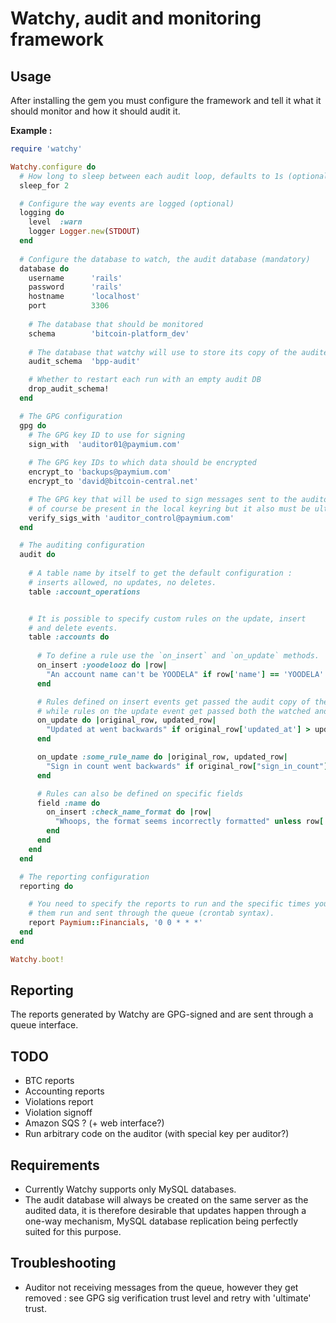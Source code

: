 # Watchy, audit and monitoring framework

## Usage

After installing the gem you must configure the framework and tell it what it should monitor and how it should audit it.

**Example :**

````ruby
require 'watchy'

Watchy.configure do
  # How long to sleep between each audit loop, defaults to 1s (optional)
  sleep_for 2

  # Configure the way events are logged (optional)
  logging do
    level  :warn
    logger Logger.new(STDOUT)
  end
  
  # Configure the database to watch, the audit database (mandatory)
  database do
    username      'rails'
    password      'rails'
    hostname      'localhost'
    port          3306
        
    # The database that should be monitored
    schema        'bitcoin-platform_dev'
    
    # The database that watchy will use to store its copy of the audited data
    audit_schema  'bpp-audit'

    # Whether to restart each run with an empty audit DB
    drop_audit_schema!
  end

  # The GPG configuration
  gpg do
    # The GPG key ID to use for signing
    sign_with  'auditor01@paymium.com'
    
    # The GPG key IDs to which data should be encrypted
    encrypt_to 'backups@paymium.com'
    encrypt_to 'david@bitcoin-central.net'

    # The GPG key that will be used to sign messages sent to the auditor, it must
    # of course be present in the local keyring but it also must be ultimately trusted
    verify_sigs_with 'auditor_control@paymium.com'
  end

  # The auditing configuration
  audit do
  
    # A table name by itself to get the default configuration :
    # inserts allowed, no updates, no deletes.
    table :account_operations


    # It is possible to specify custom rules on the update, insert
    # and delete events. 
    table :accounts do
    
      # To define a rule use the `on_insert` and `on_update` methods.
      on_insert :yoodelooz do |row|
        "An account name can't be YOODELA" if row['name'] == 'YOODELA'
      end

      # Rules defined on insert events get passed the audit copy of the row,
      # while rules on the update event get passed both the watched and audit copies
      on_update do |original_row, updated_row|
        "Updated at went backwards" if original_row['updated_at'] > updated_row['updated_at']
      end

      on_update :some_rule_name do |original_row, updated_row|
        "Sign in count went backwards" if original_row["sign_in_count"] > updated_row["sign_in_count"]
      end     

      # Rules can also be defined on specific fields
      field :name do
        on_insert :check_name_format do |row|
          "Whoops, the format seems incorrectly formatted" unless row['name'] =~ /.*/
        end
      end
    end
  end

  # The reporting configuration
  reporting do

    # You need to specify the reports to run and the specific times you want to have
    # them run and sent through the queue (crontab syntax).
    report Paymium::Financials, '0 0 * * *'
  end
end

Watchy.boot!
````

## Reporting

The reports generated by Watchy are GPG-signed and are sent through a queue interface.

## TODO

 * BTC reports
 * Accounting reports
 * Violations report
 * Violation signoff
 * Amazon SQS ? (+ web interface?)
 * Run arbitrary code on the auditor (with special key per auditor?)

## Requirements

 * Currently Watchy supports only MySQL databases.
 * The audit database will always be created on the same server as the audited data, it is therefore desirable that updates happen through a one-way mechanism, MySQL database replication being perfectly suited for this purpose.

## Troubleshooting

 * Auditor not receiving messages from the queue, however they get removed : see GPG sig verification trust level and retry with 'ultimate' trust.
